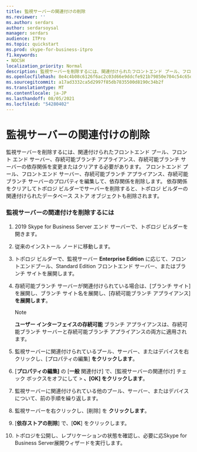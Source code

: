 ```yaml
---
title: 監視サーバーの関連付けの削除
ms.reviewer: ''
ms.author: serdars
author: serdarsoysal
manager: serdars
audience: ITPro
ms.topic: quickstart
ms.prod: skype-for-business-itpro
f1.keywords:
- NOCSH
localization_priority: Normal
description: 監視サーバーを削除するには、関連付けられたフロントエンド プール、フロント エンド サーバー、存続可能ブランチ アプライアンス、存続可能ブランチ サーバーの依存関係を変更またはクリアする必要があります。 フロントエンド プール、フロントエンド サーバー、存続可能ブランチ アプライアンス、存続可能ブランチ サーバーのプロパティを編集して、依存関係を削除します。 依存関係をクリアしてトポロジ ビルダーでサーバーを削除すると、トポロジ ビルダーの関連付けられたデータベース ストア オブジェクトも削除されます。
ms.openlocfilehash: 8e4c4b08c6126f6ac2c03d66e9ddcfe921b79850e704c54c65d6951c1449aa9f
ms.sourcegitcommit: a17ad3332ca5d2997f85db7835500d8190c34b2f
ms.translationtype: MT
ms.contentlocale: ja-JP
ms.lasthandoff: 08/05/2021
ms.locfileid: "54280402"
---
```

# <a name="remove-the-monitoring-server-association"></a>監視サーバーの関連付けの削除

監視サーバーを削除するには、関連付けられたフロントエンド プール、フロント エンド サーバー、存続可能ブランチ アプライアンス、存続可能ブランチ サーバーの依存関係を変更またはクリアする必要があります。 フロントエンド プール、フロントエンド サーバー、存続可能ブランチ アプライアンス、存続可能ブランチ サーバーのプロパティを編集して、依存関係を削除します。 依存関係をクリアしてトポロジ ビルダーでサーバーを削除すると、トポロジ ビルダーの関連付けられたデータベース ストア オブジェクトも削除されます。
  
### <a name="to-remove-the-monitoring-server-association"></a>監視サーバーの関連付けを削除するには

1. 2019 Skype for Business Server エンド サーバーで、トポロジ ビルダーを開きます。
    
2. 従来のインストール ノードに移動します。
    
3. トポロジ ビルダーで、監視サーバー **Enterprise Edition** に応じて、フロントエンドプール、Standard Edition フロントエンド サーバー、またはブランチ サイトを展開します。
    
4. 存続可能ブランチ サーバーが関連付けられている場合は、[ブランチ サイト] を展開し、ブランチ サイト名を展開し、[存続可能ブランチ アプライアンス]**を展開します**。
    
    > [!NOTE]
    > **ユーザー インターフェイスの存続可能** ブランチ アプライアンスは、存続可能ブランチ サーバーと存続可能ブランチ アプライアンスの両方に適用されます。 
  
5. 監視サーバーに関連付けられているプール、サーバー、またはデバイスを右クリックし、[プロパティの編集] **をクリックします**。
    
6. [**プロパティの編集]** の [**一般** 関連付け] で、[監視サーバーの関連付け] チェック ボックスをオフにして  >  **、[OK] をクリックします**。 
    
7. 監視サーバーに関連付けられている他のプール、サーバー、またはデバイスについて、前の手順を繰り返します。
    
8. 監視サーバーを右クリックし、[削除] を **クリックします**。 
    
9. [**依存ストアの削除**] で、[**OK**] をクリックします。
    
10. トポロジを公開し、レプリケーションの状態を確認し、必要に応Skype for Business Server展開ウィザードを実行します。 
    

